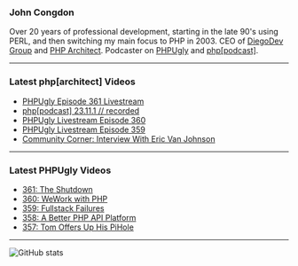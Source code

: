 ### John Congdon

Over 20 years of professional development, starting in the late 90's using PERL, and then switching my main focus to PHP in 2003.
CEO of [DiegoDev Group][ws_diegodev] and [PHP Architect][ws_phparch].
Podcaster on [PHPUgly][ws_phpugly] and [php[podcast]][ws_phparch].

---

### Latest php[architect] Videos
<!-- PHPARCHITECT:START -->
- [PHPUgly Episode 361 Livestream](https://www.youtube.com/watch?v=PbHGqAmi5MY)
- [php[podcast] 23.11.1 // recorded](https://www.youtube.com/watch?v=O-6cQyGgAqM)
- [PHPUgly Livestream Episode 360](https://www.youtube.com/watch?v=tIRzMdt62Lw)
- [PHPUgly Livestream Episode 359](https://www.youtube.com/watch?v=924efv3XrnE)
- [Community Corner: Interview With Eric Van Johnson](https://www.youtube.com/watch?v=TypUveaYYHU)
<!-- PHPARCHITECT:END -->

---

### Latest PHPUgly Videos
<!-- PHPUGLY:START -->
- [361: The Shutdown](https://www.youtube.com/watch?v=50pubP39sOQ)
- [360: WeWork with PHP](https://www.youtube.com/watch?v=4FBMM0hgm-s)
- [359: Fullstack Failures](https://www.youtube.com/watch?v=UxiUpccFPis)
- [358: A Better PHP API Platform](https://www.youtube.com/watch?v=yaDG2mvz3MY)
- [357: Tom Offers Up His PiHole](https://www.youtube.com/watch?v=MsLQe1e-bpk)
<!-- PHPUGLY:END -->

---

![GitHub stats](https://github-readme-stats.vercel.app/api?username=johncongdon&show_icons=true&hide_border=true&hide=stars&count_private=true)  


[ws_diegodev]: https://www.diegodev.com
[ws_phparch]: https://www.phparch.com
[ws_phpugly]: https://www.phpugly.com
